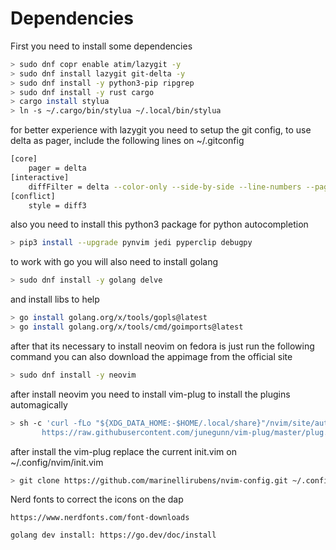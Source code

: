 # Dependencies
First you need to install some dependencies

```bash
> sudo dnf copr enable atim/lazygit -y
> sudo dnf install lazygit git-delta -y
> sudo dnf install -y python3-pip ripgrep
> sudo dnf install -y rust cargo
> cargo install stylua
> ln -s ~/.cargo/bin/stylua ~/.local/bin/stylua
```

for better experience with lazygit you need to setup the git config, to use delta as pager, include the following lines on ~/.gitconfig
```bash
[core]
    pager = delta
[interactive]
    diffFilter = delta --color-only --side-by-side --line-numbers --paging
[conflict]
    style = diff3
```

also you need to install this python3 package for python autocompletion
```bash
> pip3 install --upgrade pynvim jedi pyperclip debugpy
```

to work with go you will also need to install golang
```bash
> sudo dnf install -y golang delve
```

and install libs to help
```bash
> go install golang.org/x/tools/gopls@latest
> go install golang.org/x/tools/cmd/goimports@latest
```

after that its necessary to install neovim on fedora is just run the following command
you can also download the appimage from the official site
```bash
> sudo dnf install -y neovim
```

after install neovim you need to install vim-plug to install the plugins automagically
```bash
> sh -c 'curl -fLo "${XDG_DATA_HOME:-$HOME/.local/share}"/nvim/site/autoload/plug.vim --create-dirs \
       https://raw.githubusercontent.com/junegunn/vim-plug/master/plug.vim'
```

after install the vim-plug replace the current init.vim on ~/.config/nvim/init.vim
```bash
> git clone https://github.com/marinellirubens/nvim-config.git ~/.config/nvim
```

Nerd fonts to correct the icons on the dap
```bach
https://www.nerdfonts.com/font-downloads

golang dev install: https://go.dev/doc/install
```
